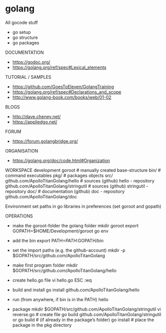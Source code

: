# golang
All gocode stuff

- go setup
- go structure
- go packages


DOCUMENTATION
- https://godoc.org/
- https://golang.org/ref/spec#Lexical_elements

TUTORIAL / SAMPLES
- https://github.com/GoesToEleven/GolangTraining
- https://golang.org/ref/spec#Declarations_and_scope
- http://www.golang-book.com/books/web/01-02

BLOGS
- http://dave.cheney.net/
- https://appliedgo.net/

FORUM
- https://forum.golangbridge.org/

ORGANISATION
- https://golang.org/doc/code.html#Organization


WORKSPACE
    development
        goroot                                          # manually created base-structure
            bin/                                        # command executables
            pkg/                                        # packages objects
            src/
                github.com/ApolloTitanGolang/hello      # sources (github) hello - repository
                github.com/ApolloTitanGolang/stringutil # sources (github) stringutil - repository
            doc/                                        # documentation (github) doc - repository
                github.com/ApolloTitanGolang/doc

Environment
    set paths in go libraries in preferences (set goroot and gopath)

OPERATIONS

- make the goroot-folder the golang folder
    mkdir goroot
    export GOPATH=$HOME/Development/goroot
    go env

- add the bin
 	export PATH=$PATH:$GOPATH/bin

- set the import paths (e.g. the github-account)
    mkdir -p $GOPATH/src/github.com/ApolloTitanGolang

- make first program folder
    mkdir $GOPATH/src/github.com/ApolloTitanGolang/hello

- create hello.go file
	vi hello.go
	ESC :wq

- build and install
    go install github.com/ApolloTitanGolang/hello

- run (from anywhere, if bin is in the PATH)
	hello

- package
	mkdir $GOPATH/src/github.com/ApolloTitanGolang/stringutil
	vi reverse.go							                    # create file
	go build github.com/ApolloTitanGolang/stringutil
	or go build 							                    # (if already in the package’s folder)
	go install							                        # place the package in the pkg directory